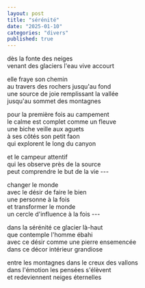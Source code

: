 ```yaml
---
layout: post
title: "sérénité"
date: "2025-01-10"
categories: "divers"
published: true
---
```


dès la fonte des neiges  
venant des glaciers l'eau vive accourt  

elle fraye son chemin  
au travers des rochers jusqu'au fond  
une source de joie remplissant la vallée  
jusqu'au sommet des montagnes  

pour la première fois au campement  
le calme est complet comme un fleuve  
une biche veille aux aguets  
à ses côtés son petit faon  
qui explorent le long du canyon  

et le campeur attentif  
qui les observe près de la source  
peut comprendre le but de la vie ---  

changer le monde  
avec le désir de faire le bien  
une personne à la fois  
et transformer le monde  
un cercle d'influence à la fois ---  

dans la sérénité ce glacier là-haut  
que contemple l'homme ébahi  
avec ce désir comme une pierre ensemencée  
dans ce décor intérieur grandiose  

entre les montagnes dans le creux des vallons  
dans l'émotion les pensées s'élèvent  
et redeviennent neiges éternelles  
